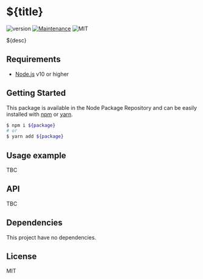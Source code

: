 # ${title}
![version](https://img.shields.io/badge/version-${version}-blue.svg)
[![Maintenance](https://img.shields.io/badge/Maintained%3F-yes-green.svg)](https://github.com/SlimIO/is/commit-activity)
![MIT](https://img.shields.io/github/license/mashape/apistatus.svg)

${desc}

## Requirements
- [Node.js](https://nodejs.org/en/) v10 or higher

## Getting Started

This package is available in the Node Package Repository and can be easily installed with [npm](https://docs.npmjs.com/getting-started/what-is-npm) or [yarn](https://yarnpkg.com).

```bash
$ npm i ${package}
# or
$ yarn add ${package}
```

## Usage example
TBC

## API
TBC

## Dependencies
This project have no dependencies.

## License
MIT
